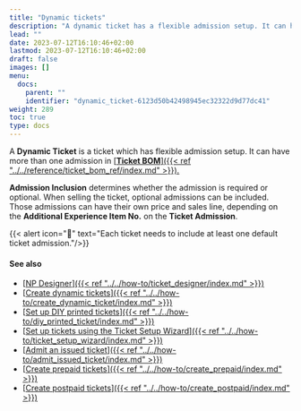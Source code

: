 ```yaml
---
title: "Dynamic tickets"
description: "A dynamic ticket has a flexible admission setup. It can have more than one admission in Ticket BOM."
lead: ""
date: 2023-07-12T16:10:46+02:00
lastmod: 2023-07-12T16:10:46+02:00
draft: false
images: []
menu:
  docs:
    parent: ""
    identifier: "dynamic_ticket-6123d50b42498945ec32322d9d77dc41"
weight: 289
toc: true
type: docs
---
```

A **Dynamic Ticket** is a ticket which has flexible admission setup. It can have more than one admission in [<ins>**Ticket BOM**<ins>]({{< ref "../../reference/ticket_bom_ref/index.md" >}}).

**Admission Inclusion** determines whether the admission is required or optional. When selling the ticket, optional admissions can be included. Those admissions can have their own price and sales line, depending on the **Additional Experience Item No.** on the **Ticket Admission**.

{{< alert icon="📝" text="Each ticket needs to include at least one default ticket admission."/>}}

#### See also

- [<ins>NP Designer<ins>]({{< ref "../../how-to/ticket_designer/index.md" >}})
- [<ins>Create dynamic tickets<ins>]({{< ref "../../how-to/create_dynamic_ticket/index.md" >}})
- [<ins>Set up DIY printed tickets<ins>]({{< ref "../../how-to/diy_printed_ticket/index.md" >}})
- [<ins>Set up tickets using the Ticket Setup Wizard<ins>]({{< ref "../../how-to/ticket_setup_wizard/index.md" >}})
- [<ins>Admit an issued ticket<ins>]({{< ref "../../how-to/admit_issued_ticket/index.md" >}})
- [<ins>Create prepaid tickets<ins>]({{< ref "../../how-to/create_prepaid/index.md" >}})
- [<ins>Create postpaid tickets<ins>]({{< ref "../../how-to/create_postpaid/index.md" >}})